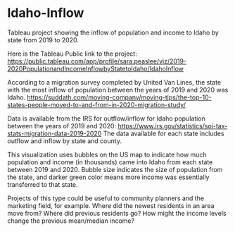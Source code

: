 # Idaho-Inflow
Tableau project showing the inflow of population and income to Idaho by state from 2019 to 2020. 

Here is the Tableau Public link to the project:
https://public.tableau.com/app/profile/sara.peaslee/viz/2019-2020PopulationandIncomeInflowbyStatetoIdaho/IdahoInflow 

According to a migration survey completed by United Van Lines, the state with the most inflow of population between the years of 2019 and 2020 was Idaho. 
https://suddath.com/moving-company/moving-tips/the-top-10-states-people-moved-to-and-from-in-2020-migration-study/

Data is available from the IRS for outflow/inflow for Idaho population between the years of 2019 and 2020:
https://www.irs.gov/statistics/soi-tax-stats-migration-data-2019-2020
The data available for each state includes outflow and inflow by state and county. 

This visualization uses bubbles on the US map to indicate how much population and income (in thousands) came into Idaho from each state between 2019 and 2020. 
Bubble size indicates the size of population from the state, and darker green color means more income was essentially transferred to that state.

Projects of this type could be useful to community planners and the marketing field, for example. 
Where did the newest residents in an area move from? Where did previous residents go? How might the income levels change the previous mean/median income?

